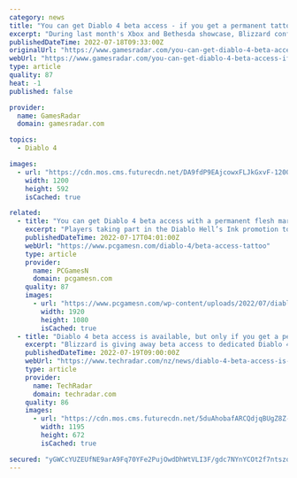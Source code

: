 ```yaml
---
category: news
title: "You can get Diablo 4 beta access - if you get a permanent tattoo"
excerpt: "During last month's Xbox and Bethesda showcase, Blizzard confirmed that Diablo 4 will be coming to PC and consoles in 2023. But if that's too long to wait, the developer is offering die-hard Diablo ..."
publishedDateTime: 2022-07-18T09:33:00Z
originalUrl: "https://www.gamesradar.com/you-can-get-diablo-4-beta-access-if-you-get-a-permanent-tattoo/"
webUrl: "https://www.gamesradar.com/you-can-get-diablo-4-beta-access-if-you-get-a-permanent-tattoo/"
type: article
quality: 87
heat: -1
published: false

provider:
  name: GamesRadar
  domain: gamesradar.com

topics:
  - Diablo 4

images:
  - url: "https://cdn.mos.cms.futurecdn.net/DA9fdP9EAjcowxFLJkGxvF-1200-80.jpg"
    width: 1200
    height: 592
    isCached: true

related:
  - title: "You can get Diablo 4 beta access with a permanent flesh mark"
    excerpt: "Players taking part in the Diablo Hell’s Ink promotion to get a free flash tattoo are also being given Diablo 4 beta access and a free copy of the RPG game ..."
    publishedDateTime: 2022-07-17T04:01:00Z
    webUrl: "https://www.pcgamesn.com/diablo-4/beta-access-tattoo"
    type: article
    provider:
      name: PCGamesN
      domain: pcgamesn.com
    quality: 87
    images:
      - url: "https://www.pcgamesn.com/wp-content/uploads/2022/07/diablo-4-beta-access-tattoo-flesh-tribute.jpg"
        width: 1920
        height: 1080
        isCached: true
  - title: "Diablo 4 beta access is available, but only if you get a permanent tattoo"
    excerpt: "Blizzard is giving away beta access to dedicated Diablo 4 fans who get permanent tattoos. In the lead-up to Diablo 4’s release next year, the publisher is offering free Diablo-inspired tattoos as part ..."
    publishedDateTime: 2022-07-19T09:00:00Z
    webUrl: "https://www.techradar.com/nz/news/diablo-4-beta-access-is-available-but-only-if-you-get-a-permanent-tattoo"
    type: article
    provider:
      name: TechRadar
      domain: techradar.com
    quality: 86
    images:
      - url: "https://cdn.mos.cms.futurecdn.net/5duAhobafARCQdjqBUgZ8Z-1200-80.jpg"
        width: 1195
        height: 672
        isCached: true

secured: "yGWCcYUZEUfNE9arA9Fq70YFe2PujOwdDhWtVLI3F/gdc7NYnYCOt2f7ntszqMGoxPQpFVKsvTvWXxdHcpa1xU6PV+v5sZeSlzJUHZLVLOj4HAdzgnQxMd8axY05Wa0U7o2k/amLHGdSPO4nipmHl+EZQl+WcGmBRAcqQqT6VaEyAThK0Xd0CfTJqsb+svsm+krg0zX1Fxn4cCClMXDFIX0XogjAOOmyLKAT9ZsNB5+tUfc+XEJzeAuleUSBki9CSeJvys7mrAwMOCZymxglYLXWPHBbFJjW3d6F8M2lzJ9Vokqavmp8oEaUIMksv6+9cxHC1qeT24XM3ZcSn/c14xKCxh9muPXKUnIqOqkCNow=;64AFT83TuHXosHhFyuk6ng=="
---
```


